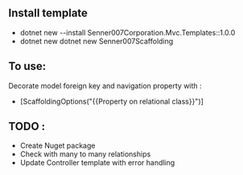 ## Install template
- dotnet new --install Senner007Corporation.Mvc.Templates::1.0.0
- dotnet new dotnet new Senner007Scaffolding

## To use:
Decorate model foreign key and navigation property with :
- [ScaffoldingOptions("{{Property on relational class}}")]

## TODO :
- Create Nuget package
- Check with many to many relationships
- Update Controller template with error handling 
